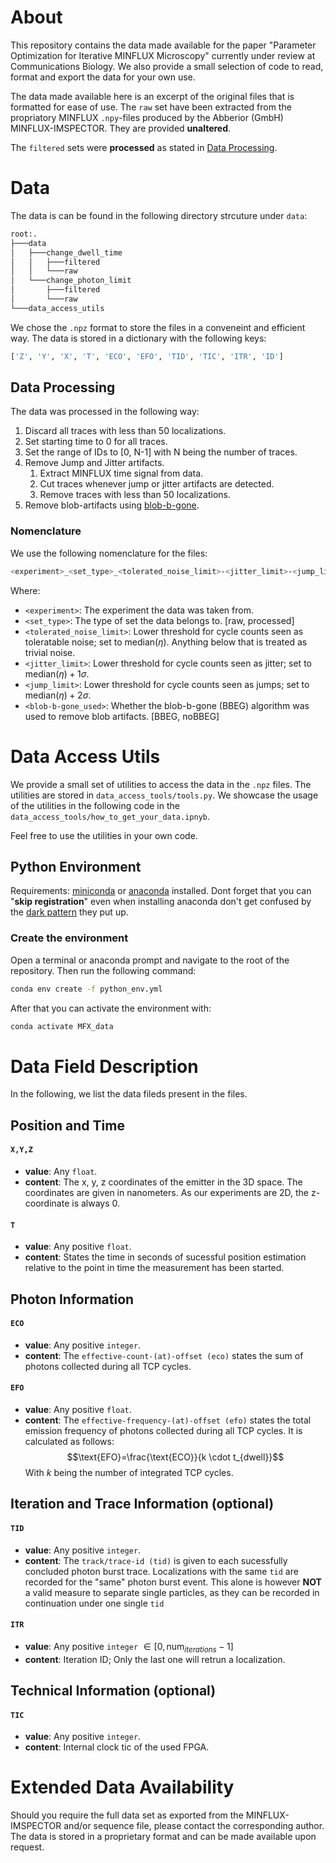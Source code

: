 # About
This repository contains the data made available for the paper "Parameter Optimization for Iterative MINFLUX Microscopy" currently under review at Communications Biology. We also provide a small selection of code to read, format and export the data for your own use.

The data made available here is an excerpt of the original files that is formatted for ease of use. The `raw` set have been extracted from the propriatory MINFLUX `.npy`-files produced by the Abberior (GmbH) MINFLUX-IMSPECTOR. They are provided **unaltered**. 

The `filtered` sets were **processed** as stated in [Data Processing](#data-processing).

# Data
The data is can be found in the following directory strcuture under `data`:
```bash
root:.
├───data
│   ├───change_dwell_time
│   │   ├───filtered
│   │   └───raw
│   └───change_photon_limit
│       ├───filtered
│       └───raw
└───data_access_utils

```

We chose the `.npz` format to store the files in a conveneint and efficient way. The data is stored in a dictionary with the following keys:
```python
['Z', 'Y', 'X', 'T', 'ECO', 'EFO', 'TID', 'TIC', 'ITR', 'ID']
```
## Data Processing
The data was processed in the following way:
1. Discard all traces with less than 50 localizations.
2. Set starting time to 0 for all traces.
3. Set the range of IDs to [0, N-1] with N being the number of traces.
4. Remove Jump and Jitter artifacts.
   1. Extract MINFLUX time signal from data.
   2. Cut traces whenever jump or jitter artifacts are detected.
   3. Remove traces with less than 50 localizations.
5. Remove blob-artifacts using [blob-b-gone](https://www.frontiersin.org/journals/bioinformatics/articles/10.3389/fbinf.2023.1268899/full).

### Nomenclature
We use the following nomenclature for the files:
```bash
<experiment>_<set_type>_<tolerated_noise_limit>-<jitter_limit>-<jump_limit>_<blob-b-gone_used>.npz
```
Where:
- `<experiment>`: The experiment the data was taken from.
- `<set_type>`: The type of set the data belongs to. [raw, processed]
- `<tolerated_noise_limit>`: Lower threshold for cycle counts seen as toleratable noise; set to $\textsf{median}(\eta)$. Anything below that is treated as trivial noise.
- `<jitter_limit>`: Lower threshold for cycle counts seen as jitter; set to $\textsf{median}(\eta)+1\sigma$. 
- `<jump_limit>`: Lower threshold for cycle counts seen as jumps; set to $\textsf{median}(\eta)+2\sigma$. 
- `<blob-b-gone_used>`: Whether the blob-b-gone (BBEG) algorithm was used to remove blob artifacts. [BBEG, noBBEG]


# Data Access Utils
We provide a small set of utilities to access the data in the `.npz` files. The utilities are stored in `data_access_tools/tools.py`. We showcase the usage of the utilities in the following code in the `data_access_tools/how_to_get_your_data.ipnyb`.

Feel free to use the utilities in your own code.

## Python Environment
Requirements: [miniconda](https://docs.conda.io/en/latest/miniconda.html) or [anaconda](https://www.anaconda.com/products/distribution) installed.
Dont forget that you can "**skip registration**" even when installing anaconda don't get confused by the [dark pattern](https://en.wikipedia.org/wiki/Dark_pattern) they put up. 

### Create the environment
Open a terminal or anaconda prompt and navigate to the root of the repository. Then run the following command:
```bash
conda env create -f python_env.yml
```
After that you can activate the environment with:
```bash
conda activate MFX_data
```

# Data Field Description
In the following, we list the data fileds present in the files.

## Position and Time
#### ``X,Y,Z``
- **value**: Any ``float``.
- **content**: The x, y, z coordinates of the emitter in the 3D space. The coordinates are given in nanometers. As our experiments are 2D, the z-coordinate is always 0.

#### ``T``
- **value**: Any positive ``float``.
- **content**: States the time in seconds of sucessful position estimation relative to the point in time the measurement has been started. 

## Photon Information
#### ``ECO``
- **value**: Any positive ``integer``.
- **content**: The ``effective-count-(at)-offset (eco)`` states the sum of photons collected during all TCP cycles.

#### ``EFO``
- **value**: Any positive ``float``.
- **content**: The ``effective-frequency-(at)-offset (efo)`` states the total emission frequency of photons collected during all TCP cycles. It is calculated as follows: 
  $$\text{EFO}=\frac{\text{ECO}}{k \cdot t_{dwell}}$$
  With $k$ being the number of integrated TCP cycles.

## Iteration and Trace Information (optional)
#### ``TID``
- **value**: Any positive ``integer``.
- **content**: The ``track/trace-id (tid)`` is given to each sucessfully concluded photon burst trace. Localizations with the same ``tid`` are recorded for the "same" photon burst event. This alone is however **NOT** a valid measure to separate single particles, as they can be recorded in continuation under one single ``tid``
  
#### ``ITR``
- **value**: Any positive ``integer`` $\in[0,\text{num}_{iterations}-1]$
- **content**: Iteration ID; Only the last one will retrun a localization.

## Technical Information (optional)
#### ``TIC``
- **value**: Any positive ``integer``.
- **content**: Internal clock tic of the used FPGA.

# Extended Data Availability
Should you require the full data set as exported from the MINFLUX-IMSPECTOR and/or sequence file, please contact the corresponding author. The data is stored in a proprietary format and can be made available upon request.